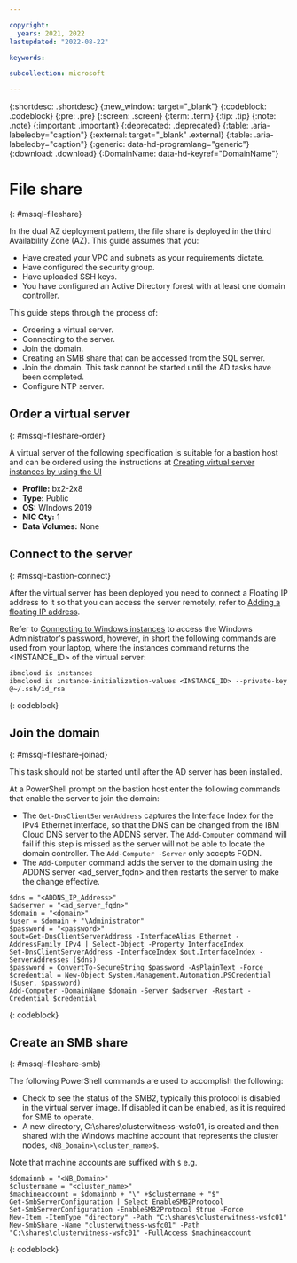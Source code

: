 ```yaml
---

copyright:
  years: 2021, 2022
lastupdated: "2022-08-22"

keywords:

subcollection: microsoft

---
```


{:shortdesc: .shortdesc}
{:new_window: target="_blank"}
{:codeblock: .codeblock}
{:pre: .pre}
{:screen: .screen}
{:term: .term}
{:tip: .tip}
{:note: .note}
{:important: .important}
{:deprecated: .deprecated}
{:table: .aria-labeledby="caption"}
{:external: target="_blank" .external}
{:table: .aria-labeledby="caption"}
{:generic: data-hd-programlang="generic"}
{:download: .download}
{:DomainName: data-hd-keyref="DomainName"}

# File share
{: #mssql-fileshare}

In the dual AZ deployment pattern, the file share is deployed in the third Availability Zone (AZ). This guide assumes that you:

* Have created your VPC and subnets as your requirements dictate.
* Have configured the security group.
* Have uploaded SSH keys.
* You have configured an Active Directory forest with at least one domain controller.

This guide steps through the process of:

* Ordering a virtual server.
* Connecting to the server.
* Join the domain.
* Creating an SMB share that can be accessed from the SQL server.
* Join the domain. This task cannot be started until the AD tasks have been completed.
* Configure NTP server.

## Order a virtual server
{: #mssql-fileshare-order}

A virtual server of the following specification is suitable for a bastion host and can be ordered using the instructions at [Creating virtual server instances by using the UI](/docs/vpc?topic=vpc-creating-virtual-servers)

* **Profile:** bx2-2x8
* **Type:** Public
* **OS:** WIndows 2019
* **NIC Qty:** 1
* **Data Volumes:** None

## Connect to the server
{: #mssql-bastion-connect}

After the virtual server has been deployed you need to connect a Floating IP address to it so that you can access the server remotely, refer to [Adding a floating IP address](/docs/vpc?topic=vpc-using-instance-vnics#adding-floating-ip).

Refer to [Connecting to Windows instances](/docs/vpc?topic=vpc-vsi_is_connecting_windows) to access the Windows Administrator's password, however, in short the following commands are used from your laptop, where the instances command returns the <INSTANCE_ID> of the virtual server:

```text
ibmcloud is instances
ibmcloud is instance-initialization-values <INSTANCE_ID> --private-key @~/.ssh/id_rsa
```
{: codeblock}

## Join the domain
{: #mssql-fileshare-joinad}

This task should not be started until after the AD server has been installed.

At a PowerShell prompt on the bastion host enter the following commands that enable the server to join the domain:

* The `Get-DnsClientServerAddress` captures the Interface Index for the IPv4 Ethernet interface, so that the DNS can be changed from the IBM Cloud DNS server to the ADDNS server. The `Add-Computer` command will fail if this step is missed as the server will not be able to locate the domain controller. The `Add-Computer -Server` only accepts FQDN.
* The `Add-Computer` command adds the server to the domain <domain> using the ADDNS server <ad_server_fqdn> and then restarts the server to make the change effective.

```text
$dns = "<ADDNS_IP_Address>"
$adserver = "<ad_server_fqdn>"
$domain = "<domain>"
$user = $domain + "\Administrator"
$password = "<password>"
$out=Get-DnsClientServerAddress -InterfaceAlias Ethernet -AddressFamily IPv4 | Select-Object -Property InterfaceIndex
Set-DnsClientServerAddress -InterfaceIndex $out.InterfaceIndex -ServerAddresses ($dns)
$password = ConvertTo-SecureString $password -AsPlainText -Force
$credential = New-Object System.Management.Automation.PSCredential ($user, $password)
Add-Computer -DomainName $domain -Server $adserver -Restart -Credential $credential
```
{: codeblock}

## Create an SMB share
{: #mssql-fileshare-smb}

The following PowerShell commands are used to accomplish the following:

* Check to see the status of the SMB2, typically this protocol is disabled in the virtual server image. If disabled it can be enabled, as it is required for SMB to operate.
* A new directory, C:\shares\clusterwitness-wsfc01, is created and then shared with the Windows machine account that represents the cluster nodes, `<NB_Domain>\<cluster_name>$`.

Note that machine accounts are suffixed with `$` e.g.

```text
$domainnb = "<NB_Domain>"
$clustername = "<cluster_name>"
$machineaccount = $domainnb + "\" +$clustername + "$"
Get-SmbServerConfiguration | Select EnableSMB2Protocol
Set-SmbServerConfiguration -EnableSMB2Protocol $true -Force
New-Item -ItemType "directory" -Path "C:\shares\clusterwitness-wsfc01"
New-SmbShare -Name "clusterwitness-wsfc01" -Path "C:\shares\clusterwitness-wsfc01" -FullAccess $machineaccount
```
{: codeblock}
